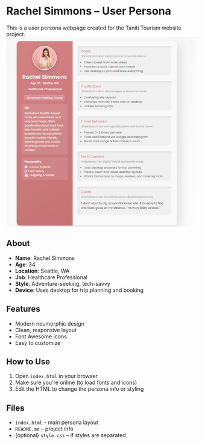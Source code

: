 # Rachel Simmons – User Persona

This is a user persona webpage created for the Taniti Tourism website project.
<img src="persona.png" alt="User Persona Screenshot" />

## About

- **Name**: Rachel Simmons
- **Age**: 34
- **Location**: Seattle, WA
- **Job**: Healthcare Professional
- **Style**: Adventure-seeking, tech-savvy
- **Device**: Uses desktop for trip planning and booking

## Features

- Modern neumorphic design
- Clean, responsive layout
- Font Awesome icons
- Easy to customize

## How to Use

1. Open `index.html` in your browser
2. Make sure you're online (to load fonts and icons)
3. Edit the HTML to change the persona info or styling

## Files

- `index.html` – main persona layout
- `README.md` – project info
- (optional) `style.css` – if styles are separated
